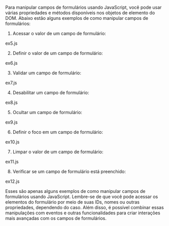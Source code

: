 Para manipular campos de formulários usando JavaScript, você pode usar várias propriedades e métodos disponíveis nos objetos de elemento do DOM. Abaixo estão alguns exemplos de como manipular campos de formulários:

1. Acessar o valor de um campo de formulário:

ex5.js

2. Definir o valor de um campo de formulário:

ex6.js

3. Validar um campo de formulário:

ex7.js

4. Desabilitar um campo de formulário:

ex8.js

5. Ocultar um campo de formulário:

ex9.js


6. Definir o foco em um campo de formulário:

ex10.js


7. Limpar o valor de um campo de formulário:

ex11.js

8. Verificar se um campo de formulário está preenchido:

ex12.js

Esses são apenas alguns exemplos de como manipular campos de formulários usando JavaScript. Lembre-se de que você pode acessar os elementos do formulário por meio de suas IDs, nomes ou outras propriedades, dependendo do caso. Além disso, é possível combinar essas manipulações com eventos e outras funcionalidades para criar interações mais avançadas com os campos de formulários.